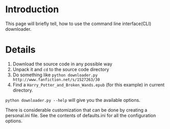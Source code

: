 # Introduction #

This page will briefly tell, how to use the command line interface(CLI) downloader.

# Details #

  1. Download the source code in any possible way
  1. Unpack it and `cd` to the source code directory
  1. Do something like `python downloader.py http://www.fanfiction.net/s/1527263/30`
  1. Find a `Harry_Potter_and_Broken_Wands.epub` (for this example) in current directory.

`python downloader.py --help` will give you the available options.

There is considerable customization that can be done by creating a personal.ini file.  See the contents of defaults.ini for all the configuration options.